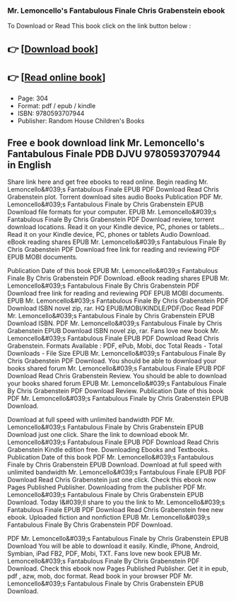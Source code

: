 ### Mr. Lemoncello's Fantabulous Finale Chris Grabenstein ebook

To Download or Read This book click on the link button below :

## 👉  [**[Download book](http://filesbooks.info/download.php?group=book&from=github.com&id=721018&lnk=1081 "Download book")**]

## 👉  [**[Read online book](http://filesbooks.info/download.php?group=book&from=github.com&id=721018&lnk=1081 "Read online book")**]


* Page: 304
* Format: pdf / epub / kindle
* ISBN: 9780593707944
* Publisher: Random House Children&#039;s Books



## Free e book download link Mr. Lemoncello's Fantabulous Finale PDB DJVU 9780593707944 in English


Share link here and get free ebooks to read online. Begin reading Mr. Lemoncello&amp;#039;s Fantabulous Finale EPUB PDF Download Read Chris Grabenstein plot. Torrent download sites audio Books Publication PDF Mr. Lemoncello&amp;#039;s Fantabulous Finale by Chris Grabenstein EPUB Download file formats for your computer. EPUB Mr. Lemoncello&amp;#039;s Fantabulous Finale By Chris Grabenstein PDF Download review, torrent download locations. Read it on your Kindle device, PC, phones or tablets... Read it on your Kindle device, PC, phones or tablets Audio Download. eBook reading shares EPUB Mr. Lemoncello&amp;#039;s Fantabulous Finale By Chris Grabenstein PDF Download free link for reading and reviewing PDF EPUB MOBI documents.

Publication Date of this book EPUB Mr. Lemoncello&amp;#039;s Fantabulous Finale By Chris Grabenstein PDF Download. eBook reading shares EPUB Mr. Lemoncello&amp;#039;s Fantabulous Finale By Chris Grabenstein PDF Download free link for reading and reviewing PDF EPUB MOBI documents. EPUB Mr. Lemoncello&amp;#039;s Fantabulous Finale By Chris Grabenstein PDF Download ISBN novel zip, rar. HQ EPUB/MOBI/KINDLE/PDF/Doc Read PDF Mr. Lemoncello&amp;#039;s Fantabulous Finale by Chris Grabenstein EPUB Download ISBN. PDF Mr. Lemoncello&amp;#039;s Fantabulous Finale by Chris Grabenstein EPUB Download ISBN novel zip, rar. Fans love new book Mr. Lemoncello&amp;#039;s Fantabulous Finale EPUB PDF Download Read Chris Grabenstein. Formats Available : PDF, ePub, Mobi, doc Total Reads - Total Downloads - File Size EPUB Mr. Lemoncello&amp;#039;s Fantabulous Finale By Chris Grabenstein PDF Download. You should be able to download your books shared forum Mr. Lemoncello&amp;#039;s Fantabulous Finale EPUB PDF Download Read Chris Grabenstein Review. You should be able to download your books shared forum EPUB Mr. Lemoncello&amp;#039;s Fantabulous Finale By Chris Grabenstein PDF Download Review. Publication Date of this book PDF Mr. Lemoncello&amp;#039;s Fantabulous Finale by Chris Grabenstein EPUB Download.

Download at full speed with unlimited bandwidth PDF Mr. Lemoncello&amp;#039;s Fantabulous Finale by Chris Grabenstein EPUB Download just one click. Share the link to download ebook Mr. Lemoncello&amp;#039;s Fantabulous Finale EPUB PDF Download Read Chris Grabenstein Kindle edition free. Downloading Ebooks and Textbooks. Publication Date of this book PDF Mr. Lemoncello&amp;#039;s Fantabulous Finale by Chris Grabenstein EPUB Download. Download at full speed with unlimited bandwidth Mr. Lemoncello&amp;#039;s Fantabulous Finale EPUB PDF Download Read Chris Grabenstein just one click. Check this ebook now Pages Published Publisher. Downloading from the publisher PDF Mr. Lemoncello&amp;#039;s Fantabulous Finale by Chris Grabenstein EPUB Download. Today I&amp;#039;ll share to you the link to Mr. Lemoncello&amp;#039;s Fantabulous Finale EPUB PDF Download Read Chris Grabenstein free new ebook. Uploaded fiction and nonfiction EPUB Mr. Lemoncello&amp;#039;s Fantabulous Finale By Chris Grabenstein PDF Download.

PDF Mr. Lemoncello&amp;#039;s Fantabulous Finale by Chris Grabenstein EPUB Download You will be able to download it easily. Kindle, iPhone, Android, Symbian, iPad FB2, PDF, Mobi, TXT. Fans love new book EPUB Mr. Lemoncello&amp;#039;s Fantabulous Finale By Chris Grabenstein PDF Download. Check this ebook now Pages Published Publisher. Get it in epub, pdf , azw, mob, doc format. Read book in your browser PDF Mr. Lemoncello&amp;#039;s Fantabulous Finale by Chris Grabenstein EPUB Download.





